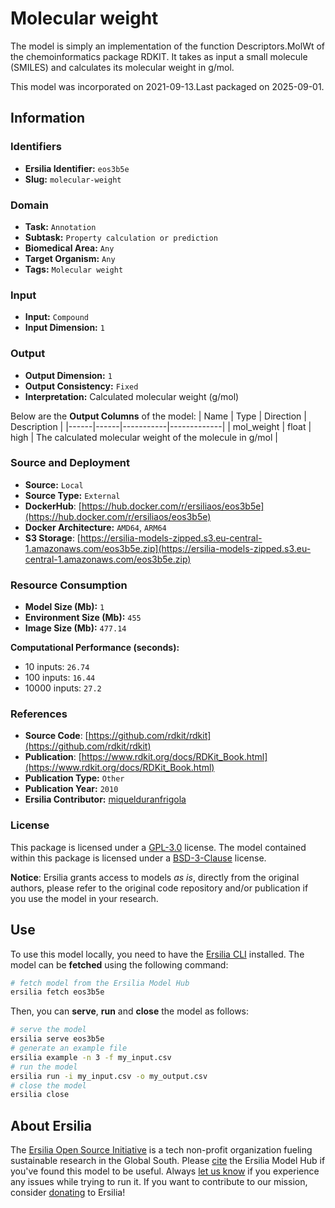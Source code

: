 # Molecular weight

The model is simply an implementation of the function Descriptors.MolWt of the chemoinformatics package RDKIT. It takes as input a small molecule (SMILES) and calculates its molecular weight in g/mol.

This model was incorporated on 2021-09-13.Last packaged on 2025-09-01.

## Information
### Identifiers
- **Ersilia Identifier:** `eos3b5e`
- **Slug:** `molecular-weight`

### Domain
- **Task:** `Annotation`
- **Subtask:** `Property calculation or prediction`
- **Biomedical Area:** `Any`
- **Target Organism:** `Any`
- **Tags:** `Molecular weight`

### Input
- **Input:** `Compound`
- **Input Dimension:** `1`

### Output
- **Output Dimension:** `1`
- **Output Consistency:** `Fixed`
- **Interpretation:** Calculated molecular weight (g/mol)

Below are the **Output Columns** of the model:
| Name | Type | Direction | Description |
|------|------|-----------|-------------|
| mol_weight | float | high | The calculated molecular weight of the molecule in g/mol |


### Source and Deployment
- **Source:** `Local`
- **Source Type:** `External`
- **DockerHub**: [https://hub.docker.com/r/ersiliaos/eos3b5e](https://hub.docker.com/r/ersiliaos/eos3b5e)
- **Docker Architecture:** `AMD64`, `ARM64`
- **S3 Storage**: [https://ersilia-models-zipped.s3.eu-central-1.amazonaws.com/eos3b5e.zip](https://ersilia-models-zipped.s3.eu-central-1.amazonaws.com/eos3b5e.zip)

### Resource Consumption
- **Model Size (Mb):** `1`
- **Environment Size (Mb):** `455`
- **Image Size (Mb):** `477.14`

**Computational Performance (seconds):**
- 10 inputs: `26.74`
- 100 inputs: `16.44`
- 10000 inputs: `27.2`

### References
- **Source Code**: [https://github.com/rdkit/rdkit](https://github.com/rdkit/rdkit)
- **Publication**: [https://www.rdkit.org/docs/RDKit_Book.html](https://www.rdkit.org/docs/RDKit_Book.html)
- **Publication Type:** `Other`
- **Publication Year:** `2010`
- **Ersilia Contributor:** [miquelduranfrigola](https://github.com/miquelduranfrigola)

### License
This package is licensed under a [GPL-3.0](https://github.com/ersilia-os/ersilia/blob/master/LICENSE) license. The model contained within this package is licensed under a [BSD-3-Clause](LICENSE) license.

**Notice**: Ersilia grants access to models _as is_, directly from the original authors, please refer to the original code repository and/or publication if you use the model in your research.


## Use
To use this model locally, you need to have the [Ersilia CLI](https://github.com/ersilia-os/ersilia) installed.
The model can be **fetched** using the following command:
```bash
# fetch model from the Ersilia Model Hub
ersilia fetch eos3b5e
```
Then, you can **serve**, **run** and **close** the model as follows:
```bash
# serve the model
ersilia serve eos3b5e
# generate an example file
ersilia example -n 3 -f my_input.csv
# run the model
ersilia run -i my_input.csv -o my_output.csv
# close the model
ersilia close
```

## About Ersilia
The [Ersilia Open Source Initiative](https://ersilia.io) is a tech non-profit organization fueling sustainable research in the Global South.
Please [cite](https://github.com/ersilia-os/ersilia/blob/master/CITATION.cff) the Ersilia Model Hub if you've found this model to be useful. Always [let us know](https://github.com/ersilia-os/ersilia/issues) if you experience any issues while trying to run it.
If you want to contribute to our mission, consider [donating](https://www.ersilia.io/donate) to Ersilia!
